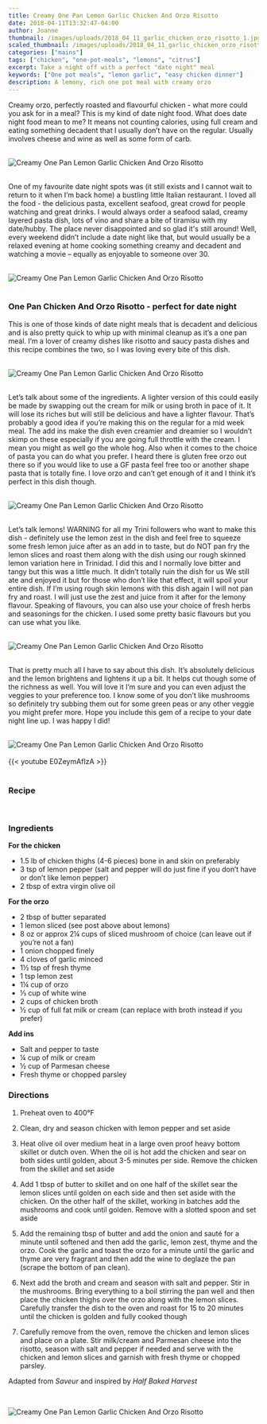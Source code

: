 ```yaml
---
title: Creamy One Pan Lemon Garlic Chicken And Orzo Risotto
date: 2018-04-11T13:32:47-04:00
author: Joanne
thumbnail: /images/uploads/2018_04_11_garlic_chicken_orzo_risotto_1.jpg
scaled_thumbnail: /images/uploads/2018_04_11_garlic_chicken_orzo_risotto_0.jpg
categories: ["mains"]
tags: ["chicken", "one-pot-meals", "lemons", "citrus"]
excerpt: Take a night off with a perfect "date night" meal
keywords: ["One pot meals", "lemon garlic", "easy chicken dinner"]
description: A lemony, rich one pot meal with creamy orzo
---
```


Creamy orzo, perfectly roasted and flavourful chicken - what more could you ask for in a meal? This is my kind of date night food. What does date night food mean to me? It means not counting calories, using full cream and eating something decadent that I usually don’t have on the regular. Usually involves cheese and wine as well as some form of carb.
</br>
</br>

![Creamy One Pan Lemon Garlic Chicken And Orzo Risotto](/images/uploads/2018_04_11_garlic_chicken_orzo_risotto_2.jpg)
</br>
</br>

One of my favourite date night spots was (it still exists and I cannot wait to return to it when I’m back home) a bustling little Italian restaurant. I loved all the food - the delicious pasta, excellent seafood, great crowd for people watching and great drinks. I would always order a seafood salad, creamy layered pasta dish, lots of vino and share a bite of tiramisu with my date/hubby. The place never disappointed and so glad it's still around! Well, every weekend didn’t include a date night like that, but would usually be a relaxed evening at home cooking something creamy and decadent and watching a movie – equally as enjoyable to someone over 30.
</br>
</br>

![Creamy One Pan Lemon Garlic Chicken And Orzo Risotto](/images/uploads/2018_04_11_garlic_chicken_orzo_risotto_3.jpg)
</br>
</br>

### One Pan Chicken And Orzo Risotto - perfect for date night
This is one of those kinds of date night meals that is decadent and delicious and is also pretty quick to whip up with minimal cleanup as it’s a one pan meal. I’m a lover of creamy dishes like risotto and saucy pasta dishes and this recipe combines the two, so I was loving every bite of this dish.
</br>
</br>

![Creamy One Pan Lemon Garlic Chicken And Orzo Risotto](/images/uploads/2018_04_11_garlic_chicken_orzo_risotto_4.jpg)
</br>
</br>

Let’s talk about some of the ingredients. A lighter version of this could easily be made by swapping out the cream for milk or using broth in pace of it. It will lose its riches but will still be delicious and have a lighter flavour. That’s probably a good idea if you’re making this on the regular for a mid week meal. The add ins make the dish even creamier and dreamier so I wouldn’t skimp on these especially if you are going full throttle with the cream. I mean you might as well go the whole hog. Also when it comes to the choice of pasta you can do what you prefer. I heard there is gluten free orzo out there so if you would like to use a GF pasta feel free too or another shape pasta that is totally fine. I love orzo and can’t get enough of it and I think it’s perfect in this dish though.
</br>
</br>

![Creamy One Pan Lemon Garlic Chicken And Orzo Risotto](/images/uploads/2018_04_11_garlic_chicken_orzo_risotto_5.jpg)
</br>
</br>

Let’s talk lemons! WARNING for all my Trini followers who want to make this dish - definitely use the lemon zest in the dish and feel free to squeeze some fresh lemon juice after as an add in to taste, but do NOT pan fry the lemon slices and roast them along with the dish using our rough skinned lemon variation here in Trinidad.  I did this and I normally love bitter and tangy but this was a little much. It didn’t totally ruin the dish for us We still ate and enjoyed it but for those who don’t like that effect, it will spoil your entire dish. If I’m using rough skin lemons with this dish again I will not pan fry and roast. I will just use the zest and juice from it after for the lemony flavour. Speaking of flavours, you can also use your choice of fresh herbs and seasonings for the chicken. I used some pretty basic flavours but you can use what you like.
</br>
</br>

![Creamy One Pan Lemon Garlic Chicken And Orzo Risotto](/images/uploads/2018_04_11_garlic_chicken_orzo_risotto_6.jpg)
</br>
</br>

That is pretty much all I have to say about this dish. It’s absolutely delicious and the lemon brightens and lightens it up a bit. It helps cut though some of the richness as well. You will love it I’m sure and you can even adjust the veggies to your preference too. I know some of you don’t like mushrooms so definitely try subbing them out for some green peas or any other veggie you might prefer more. Hope you include this gem of a recipe to your date night line up. I was happy I did!
</br>
</br>

![Creamy One Pan Lemon Garlic Chicken And Orzo Risotto](/images/uploads/2018_04_11_garlic_chicken_orzo_risotto_7.jpg)
</br>
</br>
{{< youtube E0ZeymAfIzA >}}
</br>
</br>

### Recipe
</br>

### Ingredients

__For the chicken__

* <span itemprop="recipeIngredient">1.5 lb of chicken thighs (4-6 pieces) bone in and skin on preferably </span>
* <span itemprop="recipeIngredient">3 tsp of lemon pepper (salt and pepper will do just fine if you don’t have or don’t like lemon pepper) </span>
* <span itemprop="recipeIngredient">2 tbsp of extra virgin olive oil </span>

__For the orzo__

* <span itemprop="recipeIngredient">2 tbsp of butter separated </span>
* <span itemprop="recipeIngredient">1 lemon sliced (see post above about lemons)</span>
* <span itemprop="recipeIngredient">8 oz or approx 2&frac14; cups of sliced mushroom of choice (can leave out if you’re not a fan) </span>
* <span itemprop="recipeIngredient">1 onion chopped finely </span>
* <span itemprop="recipeIngredient">4 cloves of garlic minced </span>
* <span itemprop="recipeIngredient">1&frac12; tsp of fresh thyme </span>
* <span itemprop="recipeIngredient">1 tsp lemon zest </span>
* <span itemprop="recipeIngredient">1&frac14; cup of orzo </span>
* <span itemprop="recipeIngredient">&frac13; cup of white wine </span>
* <span itemprop="recipeIngredient">2 cups of chicken broth </span>
* <span itemprop="recipeIngredient">&frac12; cup of full fat milk or cream (can replace with broth instead if you prefer) </span>

__Add ins__

* Salt and pepper to taste 
* &frac14; cup of milk or cream 
* &frac12; cup of Parmesan cheese
* Fresh thyme or chopped parsley 

### Directions 

1. Preheat oven to 400&deg;F 

1. Clean, dry and season chicken with lemon pepper and set aside 

1. Heat olive oil over medium heat in a large oven proof heavy bottom skillet or dutch oven. When the oil is hot add the chicken and sear on both sides until golden, about 3-5 minutes per side. Remove the chicken from the skillet and set aside 

1. Add 1 tbsp of butter to skillet and on one half of the skillet sear the lemon slices until golden on each side and then set aside with the chicken. On the other half of the skillet, working in batches add the mushrooms and cook until golden. Remove with a slotted spoon and set aside 

1. Add the remaining tbsp of butter and add the onion and sauté for a minute until softened and then add the garlic, lemon zest, thyme and the orzo. Cook the garlic and toast the orzo for a minute until the garlic and thyme are very fragrant and then add the wine to deglaze the pan (scrape the bottom of pan clean). 

1. Next add the broth and cream and season with salt and pepper. Stir in the mushrooms. Bring everything to a boil stirring the pan well and then place the chicken thighs over the orzo along with the lemon slices. Carefully transfer the dish to the oven and roast for 15 to 20 minutes until the chicken is golden and fully cooked though 

1. Carefully remove from the oven, remove the chicken and lemon slices and place on a plate. Stir milk/cream and Parmesan cheese into the risotto, season with salt and pepper if needed and serve with the chicken and lemon slices and garnish with fresh thyme or chopped parsley. 

Adapted from _Saveur_ and inspired by _Half Baked Harvest_ 

</br>

![Creamy One Pan Lemon Garlic Chicken And Orzo Risotto](/images/uploads/2018_04_11_garlic_chicken_orzo_risotto_8.jpg)
